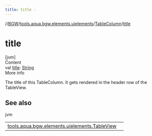 ```yaml
---
title: title -
---
```

//[BGW](../../../index.md)/[tools.aqua.bgw.elements.uielements](../index.md)/[TableColumn](index.md)/[title](title.md)



# title  
[jvm]  
Content  
val [title](title.md): [String](https://kotlinlang.org/api/latest/jvm/stdlib/kotlin/-string/index.html)  
More info  


The title of this TableColumn. It gets rendered in the header row of the TableView.



## See also  
  
jvm  
  
| | |
|---|---|
| <a name="tools.aqua.bgw.elements.uielements/TableColumn/title/#/PointingToDeclaration/"></a>[tools.aqua.bgw.elements.uielements.TableView](../-table-view/index.md)| <a name="tools.aqua.bgw.elements.uielements/TableColumn/title/#/PointingToDeclaration/"></a>|
  
  



